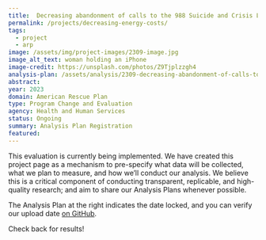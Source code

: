 ```yaml
---
title:  Decreasing abandonment of calls to the 988 Suicide and Crisis Lifeline
permalink: /projects/decreasing-energy-costs/
tags: 
  - project
  - arp
image: /assets/img/project-images/2309-image.jpg  
image_alt_text: woman holding an iPhone
image-credit: https://unsplash.com/photos/Z9Tjplzzgh4
analysis-plan: /assets/analysis/2309-decreasing-abandonment-of-calls-to-988-analysis-plan.pdf
abstract: 
year: 2023  
domain: American Rescue Plan
type: Program Change and Evaluation
agency: Health and Human Services
status: Ongoing
summary: Analysis Plan Registration
featured: 
---
```

This evaluation is currently being implemented. We have created this project page as a mechanism to pre-specify what data will be collected, what we plan to measure, and how we’ll conduct our analysis. We believe this is a critical component of conducting transparent, replicable, and high-quality research; and aim to share our Analysis Plans whenever possible.

The Analysis Plan at the right indicates the date locked, and you can verify our upload date <a href="https://github.com/gsa-oes/office-of-evaluation-sciences/commits/master/assets/analysis/2309-decreasing-abandonment-of-calls-to-988-analysis-plan.pdf">on GitHub</a>. 

Check back for results!
